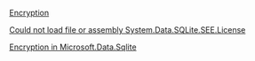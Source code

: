 [Encryption](https://learn.microsoft.com/en-us/dotnet/standard/data/sqlite/encryption?tabs=netcore-cli)

[Could not load file or assembly System.Data.SQLite.SEE.License](https://stackoverflow.com/questions/71257247/could-not-load-file-or-assembly-system-data-sqlite-see-license)

[Encryption in Microsoft.Data.Sqlite](https://www.bricelam.net/2016/06/13/sqlite-encryption.html)
